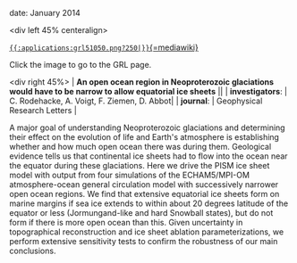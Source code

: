 date: January 2014

\<div left 45% centeralign\>


[`{{:applications:grl51050.png?250|}}`{=mediawiki}](http://dx.doi.org/10.1002/2013GL057582)


Click the image to go to the GRL page.


\<div right 45%\> \| **An open ocean region in Neoproterozoic
glaciations would have to be narrow to allow equatorial ice sheets**
\|\| \| **investigators**: \| C. Rodehacke, A. Voigt, F. Ziemen, D.
Abbot\| \| **journal**: \| Geophysical Research Letters \|

A major goal of understanding Neoproterozoic glaciations and determining
their effect on the evolution of life and Earth\'s atmosphere is
establishing whether and how much open ocean there was during them.
Geological evidence tells us that continental ice sheets had to flow
into the ocean near the equator during these glaciations. Here we drive
the PISM ice sheet model with output from four simulations of the
ECHAM5/MPI-OM atmosphere-ocean general circulation model with
successively narrower open ocean regions. We find that extensive
equatorial ice sheets form on marine margins if sea ice extends to
within about 20 degrees latitude of the equator or less (Jormungand-like
and hard Snowball states), but do not form if there is more open ocean
than this. Given uncertainty in topographical reconstruction and ice
sheet ablation parameterizations, we perform extensive sensitivity tests
to confirm the robustness of our main conclusions.



